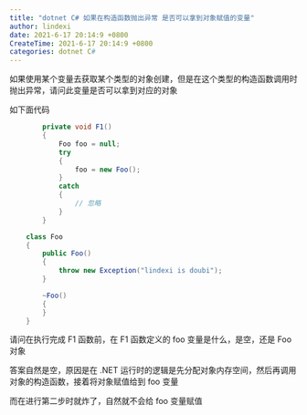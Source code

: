 ```yaml
---
title: "dotnet C# 如果在构造函数抛出异常 是否可以拿到对象赋值的变量"
author: lindexi
date: 2021-6-17 20:14:9 +0800
CreateTime: 2021-6-17 20:14:9 +0800
categories: dotnet C#
---
```


如果使用某个变量去获取某个类型的对象创建，但是在这个类型的构造函数调用时抛出异常，请问此变量是否可以拿到对应的对象

<!--more-->


<!-- 发布 -->

如下面代码

```csharp
        private void F1()
        {
            Foo foo = null;
            try
            {
                foo = new Foo();
            }
            catch
            {
                // 忽略
            }
        }

    class Foo
    {
        public Foo()
        {
            throw new Exception("lindexi is doubi");
        }

        ~Foo()
        {
        }
    }
```

请问在执行完成 F1 函数前，在 F1 函数定义的 foo 变量是什么，是空，还是 Foo 对象

答案自然是空，原因是在 .NET 运行时的逻辑是先分配对象内存空间，然后再调用对象的构造函数，接着将对象赋值给到 foo 变量

而在进行第二步时就炸了，自然就不会给 foo 变量赋值


